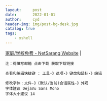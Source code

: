 ```yaml
---
layout:     post
date:       2022-01-01
author:     cyd
header-img: img/post-bg-desk.jpg
catalog: true
tags:
    - xshell
---
```



<a href="https://www.xshell.com/zh/free-for-home-school/" target="_blank">家庭/学校免费 - NetSarang Website</a>  |  <br>  

```
注：得填写邮箱 点击下载 获取下载链接  

查看和编辑快捷键 : 工具-》选项-》键盘和鼠标-》编辑

修改字体：文件-》(默认/当前)会话属性-》外观
字体建议 DejaVu Sans Mono
字体大小建议 14
```

